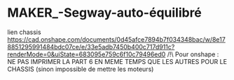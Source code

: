# MAKER_-Segway-auto-équilibré

lien chassis
https://cad.onshape.com/documents/0d45afce7894b7f034348bac/w/8e178851295991484bdc07ce/e/33e5adb7450b400c717d911c?renderMode=0&uiState=683095e759c6f10c79496ed0
/!\ Pour onshape : NE PAS IMPRIMER LA PART 6 EN MEME TEMPS QUE LES AUTRES POUR LE CHASSIS (sinon impossible de mettre les moteurs)
